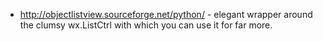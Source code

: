   * http://objectlistview.sourceforge.net/python/ - elegant wrapper around the clumsy wx.ListCtrl with which you can use it for far more.